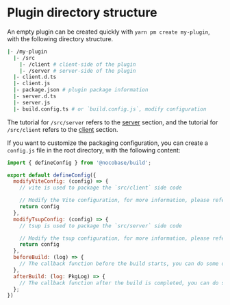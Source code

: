 # Plugin directory structure

An empty plugin can be created quickly with `yarn pm create my-plugin`, with the following directory structure.

```bash
|- /my-plugin
  |- /src
    |- /client # client-side of the plugin
    |- /server # server-side of the plugin
  |- client.d.ts
  |- client.js
  |- package.json # plugin package information
  |- server.d.ts
  |- server.js
  |- build.config.ts # or `build.config.js`, modify configuration
```

The tutorial for `/src/server` refers to the [server](./server) section, and the tutorial for `/src/client` refers to the [client](./client) section.

If you want to customize the packaging configuration, you can create a `config.js` file in the root directory, with the following content:

```js
import { defineConfig } from '@nocobase/build';

export default defineConfig({
  modifyViteConfig: (config) => {
    // vite is used to package the `src/client` side code

    // Modify the Vite configuration, for more information, please refer to: https://vitejs.dev/guide/
    return config
  },
  modifyTsupConfig: (config) => {
    // tsup is used to package the `src/server` side code

    // Modify the tsup configuration, for more information, please refer to: https://tsup.egoist.dev/#using-custom-configuration
    return config
  },
  beforeBuild: (log) => {
    // The callback function before the build starts, you can do some operations before the build starts
  },
  afterBuild: (log: PkgLog) => {
    // The callback function after the build is completed, you can do some operations after the build is completed
  };
})
```
